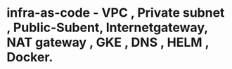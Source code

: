 # infra-as-code - VPC , Private subnet , Public-Subent, Internetgateway, NAT gateway , GKE , DNS , HELM , Docker. 
